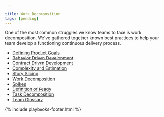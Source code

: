 ```yaml
---

title: Work Decomposition
tags: [pending]
---
```





One of the most common struggles we know teams to face is work decomposition.
We've gathered together known best practices to help your team develop a
functioning continuous delivery process.

- [Defining Product Goals](./defining-product-goals.html)
- [Behavior Driven Development](./behavior-driven-development.html)
- [Contract Driven Development](./contract-driven-development.html)
- [Complexity and Estimation](./complexity-workbreakdown.html)
- [Story Slicing](./story-slicing.html)
- [Work Decomposition](./work-breakdown.html)
- [Spikes](./spikes.html)
- [Definition of Ready](./definition-of-ready.html)
- [Task Decomposition](./task-decomposition.html)
- [Team Glossary](./team-glossary.html)

{% include playbooks-footer.html %}
